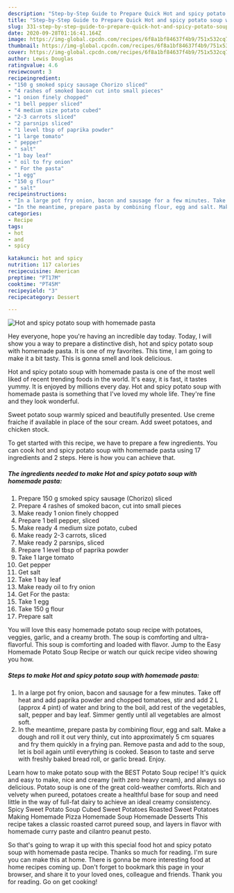 ```yaml
---
description: "Step-by-Step Guide to Prepare Quick Hot and spicy potato soup with homemade pasta"
title: "Step-by-Step Guide to Prepare Quick Hot and spicy potato soup with homemade pasta"
slug: 331-step-by-step-guide-to-prepare-quick-hot-and-spicy-potato-soup-with-homemade-pasta
date: 2020-09-28T01:16:41.164Z
image: https://img-global.cpcdn.com/recipes/6f8a1bf84637f4b9/751x532cq70/hot-and-spicy-potato-soup-with-homemade-pasta-recipe-main-photo.jpg
thumbnail: https://img-global.cpcdn.com/recipes/6f8a1bf84637f4b9/751x532cq70/hot-and-spicy-potato-soup-with-homemade-pasta-recipe-main-photo.jpg
cover: https://img-global.cpcdn.com/recipes/6f8a1bf84637f4b9/751x532cq70/hot-and-spicy-potato-soup-with-homemade-pasta-recipe-main-photo.jpg
author: Lewis Douglas
ratingvalue: 4.6
reviewcount: 3
recipeingredient:
- "150 g smoked spicy sausage Chorizo sliced"
- "4 rashes of smoked bacon cut into small pieces"
- "1 onion finely chopped"
- "1 bell pepper sliced"
- "4 medium size potato cubed"
- "2-3 carrots sliced"
- "2 parsnips sliced"
- "1 level tbsp of paprika powder"
- "1 large tomato"
- " pepper"
- " salt"
- "1 bay leaf"
- " oil to fry onion"
- " For the pasta"
- "1 egg"
- "150 g flour"
- " salt"
recipeinstructions:
- "In a large pot fry onion, bacon and sausage for a few minutes. Take off heat and add paprika powder and chopped tomatoes, stir and add 2 L (approx 4 pint) of water and bring to the boil, add rest of the vegetables, salt, pepper and bay leaf. Simmer gently until all vegetables are almost soft."
- "In the meantime, prepare pasta by combining flour, egg and salt. Make a dough and roll it out very thinly, cut into approximately 5 cm squares and fry them quickly in a frying pan. Remove pasta and add to the soup, let is boil again until everything is cooked. Season to taste and serve with freshly baked bread roll, or garlic bread. Enjoy."
categories:
- Recipe
tags:
- hot
- and
- spicy

katakunci: hot and spicy 
nutrition: 117 calories
recipecuisine: American
preptime: "PT17M"
cooktime: "PT45M"
recipeyield: "3"
recipecategory: Dessert

---
```



![Hot and spicy potato soup with homemade pasta](https://img-global.cpcdn.com/recipes/6f8a1bf84637f4b9/751x532cq70/hot-and-spicy-potato-soup-with-homemade-pasta-recipe-main-photo.jpg)

Hey everyone, hope you're having an incredible day today. Today, I will show you a way to prepare a distinctive dish, hot and spicy potato soup with homemade pasta. It is one of my favorites. This time, I am going to make it a bit tasty. This is gonna smell and look delicious.

Hot and spicy potato soup with homemade pasta is one of the most well liked of recent trending foods in the world. It's easy, it is fast, it tastes yummy. It is enjoyed by millions every day. Hot and spicy potato soup with homemade pasta is something that I've loved my whole life. They're fine and they look wonderful.

Sweet potato soup warmly spiced and beautifully presented. Use creme fraiche if available in place of the sour cream. Add sweet potatoes, and chicken stock.


To get started with this recipe, we have to prepare a few ingredients. You can cook hot and spicy potato soup with homemade pasta using 17 ingredients and 2 steps. Here is how you can achieve that.

<!--inarticleads1-->

##### The ingredients needed to make Hot and spicy potato soup with homemade pasta:

1. Prepare 150 g smoked spicy sausage (Chorizo) sliced
1. Prepare 4 rashes of smoked bacon, cut into small pieces
1. Make ready 1 onion finely chopped
1. Prepare 1 bell pepper, sliced
1. Make ready 4 medium size potato, cubed
1. Make ready 2-3 carrots, sliced
1. Make ready 2 parsnips, sliced
1. Prepare 1 level tbsp of paprika powder
1. Take 1 large tomato
1. Get  pepper
1. Get  salt
1. Take 1 bay leaf
1. Make ready  oil to fry onion
1. Get  For the pasta:
1. Take 1 egg
1. Take 150 g flour
1. Prepare  salt


You will love this easy homemade potato soup recipe with potatoes, veggies, garlic, and a creamy broth. The soup is comforting and ultra-flavorful. This soup is comforting and loaded with flavor. Jump to the Easy Homemade Potato Soup Recipe or watch our quick recipe video showing you how. 

<!--inarticleads2-->

##### Steps to make Hot and spicy potato soup with homemade pasta:

1. In a large pot fry onion, bacon and sausage for a few minutes. Take off heat and add paprika powder and chopped tomatoes, stir and add 2 L (approx 4 pint) of water and bring to the boil, add rest of the vegetables, salt, pepper and bay leaf. Simmer gently until all vegetables are almost soft.
1. In the meantime, prepare pasta by combining flour, egg and salt. Make a dough and roll it out very thinly, cut into approximately 5 cm squares and fry them quickly in a frying pan. Remove pasta and add to the soup, let is boil again until everything is cooked. Season to taste and serve with freshly baked bread roll, or garlic bread. Enjoy.


Learn how to make potato soup with the BEST Potato Soup recipe! It&#39;s quick and easy to make, nice and creamy (with zero heavy cream), and always so delicious. Potato soup is one of the great cold-weather comforts. Rich and velvety when pureed, potatoes create a healthful base for soup and need little in the way of full-fat dairy to achieve an ideal creamy consistency. Spicy Sweet Potato Soup Cubed Sweet Potatoes Roasted Sweet Potatoes Making Homemade Pizza Homemade Soup Homemade Desserts This recipe takes a classic roasted carrot pureed soup, and layers in flavor with homemade curry paste and cilantro peanut pesto. 

So that's going to wrap it up with this special food hot and spicy potato soup with homemade pasta recipe. Thanks so much for reading. I'm sure you can make this at home. There is gonna be more interesting food at home recipes coming up. Don't forget to bookmark this page in your browser, and share it to your loved ones, colleague and friends. Thank you for reading. Go on get cooking!
